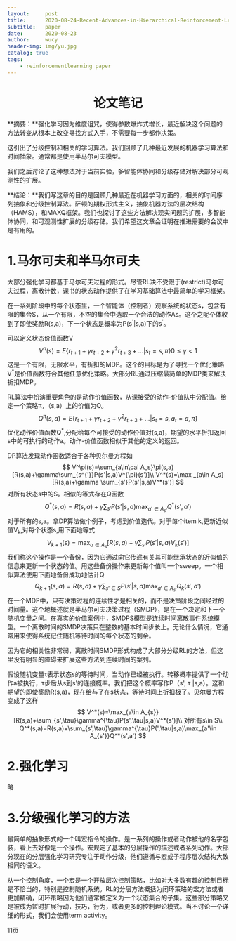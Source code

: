 ```yaml
---
layout:     post
title:      2020-08-24-Recent-Advances-in-Hierarchical-Reinforcement-Learning
subtitle:   paper
date:       2020-08-23
author:     wucy
header-img: img/yu.jpg
catalog: true
tags:
    - reinforcementlearning paper
---
```



# <center>论文笔记</center>

**摘要：**强化学习因为维度诅咒，使得参数爆炸式增长，最近解决这个问题的方法转变从根本上改变寻找方式入手，不需要每一步都作决策。

这引出了分级控制和相关的学习算法。我们回顾了几种最近发展的机器学习算法和时间抽象。通常都是使用半马尔可夫模型。

我们之后讨论了这种想法对于当前实验，多智能体协同和分级存储对解决部分可观测性的扩展。

**结论：**我们写这章的目的是回顾几种最近在机器学习方面的，相关的时间序列抽象和分级控制算法。萨顿的期权形式主义，抽象机器方法的层次结构（HAMS），和MAXQ框架。我们也探讨了这些方法解决现实问题的扩展，多智能体协同，和可观测性扩展的分级存储。我们希望这文章会证明在推进需要的会议中是有用的。

# 1.马尔可夫和半马尔可夫

大部分强化学习都基于马尔可夫过程的形式。尽管RL决不受限于(restrict)马尔可夫过程，离散计数，课书的状态动作提供了在学习基础算法中最简单的学习框架。

在一系列阶段中的每个状态里，一个智能体（控制者）观察系统的状态s，包含有限的集合S，从一个有限，不空的集合中选取一个合法的动作As。这个之呢个体收到了即使奖励R(s,a)，下一个状态是概率为P(s<sup>'</sup>|s,a)下的s<sup>'</sup>。

可以定义状态价值函数V
$$
V^{\pi}(s) = E\{r_{t+1}+\gamma r_{t+2}+\gamma^2 r_{t+3}+\dots|s_t=s,\pi\} 0 \le \gamma<1
$$
这是一个有限，无限水平，有折扣的MDP。这个的目标是为了寻找一个优化策略V<sup>*</sup>是价值函数符合其他任意优化策略。大部分RL通过压缩最简单的MDP类来解决折扣MDP。

RL算法中扮演重要角色的是动作价值函数，从课接受的动作-价值队中分配值。给定一个策略&pi;，（s,a）上的价值为Q。
$$
Q^{\pi}(s,a)=E\{r_{t+1}+\gamma r_{t+2}+\gamma^2r_{t+3}+\dots|s_t=s,a_t=a,\pi\}
$$
优化动作价值函数Q<sup>*</sup>,分配给每个可接受的动作价值对(s,a)，期望的水平折扣返回s中的可执行的动作a。动作-价值函数相似于其他的定义的返回。

DP算法发现动作函数适合于各种贝尔曼方程如
$$
V^\pi(s)=\sum_{a\in\cal A_s}\pi(s,a)[R(s,a)+\gamma\sum_{s^{'}}P(s'|s,a)V^{\pi}(s')]\\
V^*(s)=\max _{a\in A_s}[R(s,a)+\gamma \sum_{s'}P(s'|s,a)V^*(s')]
$$
对所有状态s中的S。相似的等式存在Q函数
$$
Q^*(s,a)=R(s,a)+\gamma\sum_{s'}P(s'|s,a)\max_{a'\in A_{s'}}Q^*(s',a')
$$
对于所有的s,a。拿DP算法做个例子，考虑到价值迭代。对于每个item k,更新近似值V<sub>k</sub>,对每个状态s,用下面地等式
$$
V_{k+1}(s)=\max_{a\in A_{s}}[R(s,a)+\gamma\sum_{s'}P(s'|s,a)V_{k}(s')]
$$
我们称这个操作是一个备份，因为它通过向它传递有关其可能继承状态的近似值的信息来更新一个状态的值。用这些备份操作来更新每个值叫一个sweep。一个相似算法使用下面地备份成功地估计Q
$$
Q_{k+1}(s,a)=R(s,a)+\gamma\sum_{s'\in S}P(s'|s,a)\max_{a'\in A_{s'}}Q_k(s',a')
$$
在一个MDP中，只有决策过程的连续性才是相关的，而不是决策阶段之间经过的时间量。这个地概述就是半马尔可夫决策过程（SMDP），是在一个决定和下一个随机变量之间。在真实的价值案例中，SMDPS模型是连续时间离散事件系统模型。一个离散时间的SMDP决策只在整数的基本时间步长上。无论什么情况，它通常用来使得系统记住随机等待时间的每个状态的剩余。

因为它的相关性非常弱，离散时间SMDP形式构成了大部分分级RL的方法，但这里没有明显的障碍来扩展这些方法到连续时间的案列。

假设随机变量&tau;表示状态s的等待时间，当动作已经被执行。转移概率提供了一个动作a被执行，&tau;步后从s到s'的连接概率。我们把这个概率写作P（s', &tau; |s,a）。这和期望的即使奖励R(s,a)，现在给与了在s状态，等待时间上折扣极了。贝尔曼方程变成了这样
$$
V^*(s)=\max_{a\in A_{s}}[R(s,a)+\sum_{s',\tau}\gamma^{\tau}P(s',\tau|s,a)V^*(s')]\\
对所有s\in S\\
Q^*(s,a)=R(s,a)+\sum_{s',\tau}\gamma^{\tau}P(',\tau|s,a)\max_{a'\in A_{s'}}Q^*(s',a')
$$

# 2.强化学习

略

# 3.分级强化学习的方法

最简单的抽象形式的一个叫宏指令的操作。是一系列的操作或者动作被他的名字包装，看上去好像是一个操作。宏规定了基本的分层操作的描述或者系列动作。大部分现在的分层强化学习研究专注于动作分级，他们遵循与宏或子程序层次结构大致相同的语义。

从一个控制角度，一个宏是一个开放层次控制策略，比如对大多数有趣的控制目标是不恰当的，特别是控制随机系统。RL的分层方法概括为闭环策略的宏方法或者更加精确，闭环策略因为他们通常被定义为一个状态集合的子集。这些部分策略又是被成为暂时扩展行动，技巧，行为，或者更多的控制理论模式。当不讨论一个详细的形式，我们会使用term activity。

11页


